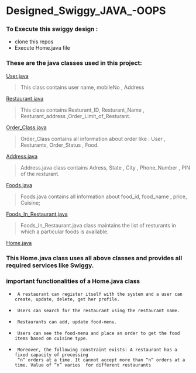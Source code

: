 # Designed_Swiggy_JAVA_-OOPS
### To Execute this swiggy design : 
*    clone this repos
*    Execute Home.java file 

### These are the java classes used in this project:

[User.java](https://github.com/vikashnitjsr/Designed_Swiggy_Using_JAVA_OOPS/blob/main/Jupiter_Foods/src/User.java) 
> This class contains user name, mobileNo , Address

[Restaurant.java](https://github.com/vikashnitjsr/Designed_Swiggy_Using_JAVA_OOPS/blob/main/Jupiter_Foods/src/Restaurant.java)
> This class contains Resturant_ID, Resturant_Name , Resturant_address ,Order_Limit_of_Resturant.

[Order_Class.java](https://github.com/vikashnitjsr/Designed_Swiggy_Using_JAVA_OOPS/blob/main/Jupiter_Foods/src/Order_Class.java)
> Order_Class contains all information about order like : User , Resturants, Order_Status , Food.

[Address.java](https://github.com/vikashnitjsr/Designed_Swiggy_Using_JAVA_OOPS/blob/main/Jupiter_Foods/src/Address.java)
> Address.java class contains Adress, State , City , Phone_Number , PIN of the resturant.

[Foods.java](https://github.com/vikashnitjsr/Designed_Swiggy_Using_JAVA_OOPS/blob/main/Jupiter_Foods/src/Foods.java)
> Foods.java contains all information about food_id, food_name , price, Cuisine;

[Foods_In_Restaurant.java](https://github.com/vikashnitjsr/Designed_Swiggy_Using_JAVA_OOPS/blob/main/Jupiter_Foods/src/Foods_In_Restaurant.java)
> Foods_In_Restaurant.java class maintains the list of resturants in which a particular foods is available.

[Home.java](https://github.com/vikashnitjsr/Designed_Swiggy_Using_JAVA_OOPS/blob/main/Jupiter_Foods/src/Home.java)

### This Home.java class uses all above classes and  provides all required services like Swiggy.
###  important functionalities of a Home.java class 
*      A restaurant can register itself with the system and a user can create, update, delete, get her profile.
*      Users can search for the restaurant using the restaurant name.
*      Restaurants can add, update food-menu.
*      Users can see the food-menu and place an order to get the food items based on cuisine type.
*      Moreover, the following constraint exists: A restaurant has a fixed capacity of processing
       “n” orders at a time. It cannot accept more than “n” orders at a time. Value of “n” varies  for different restaurants
